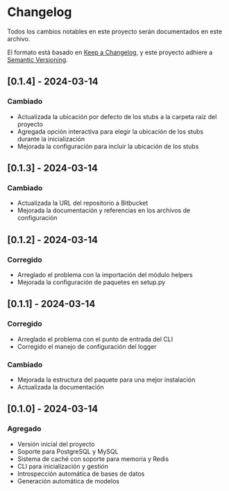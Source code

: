 # Changelog

Todos los cambios notables en este proyecto serán documentados en este archivo.

El formato está basado en [Keep a Changelog](https://keepachangelog.com/es-ES/1.0.0/),
y este proyecto adhiere a [Semantic Versioning](https://semver.org/spec/v2.0.0.html).

## [0.1.4] - 2024-03-14

### Cambiado
- Actualizada la ubicación por defecto de los stubs a la carpeta raíz del proyecto
- Agregada opción interactiva para elegir la ubicación de los stubs durante la inicialización
- Mejorada la configuración para incluir la ubicación de los stubs

## [0.1.3] - 2024-03-14

### Cambiado
- Actualizada la URL del repositorio a Bitbucket
- Mejorada la documentación y referencias en los archivos de configuración

## [0.1.2] - 2024-03-14

### Corregido
- Arreglado el problema con la importación del módulo helpers
- Mejorada la configuración de paquetes en setup.py

## [0.1.1] - 2024-03-14

### Corregido
- Arreglado el problema con el punto de entrada del CLI
- Corregido el manejo de configuración del logger

### Cambiado
- Mejorada la estructura del paquete para una mejor instalación
- Actualizada la documentación

## [0.1.0] - 2024-03-14

### Agregado
- Versión inicial del proyecto
- Soporte para PostgreSQL y MySQL
- Sistema de caché con soporte para memoria y Redis
- CLI para inicialización y gestión
- Introspección automática de bases de datos
- Generación automática de modelos 